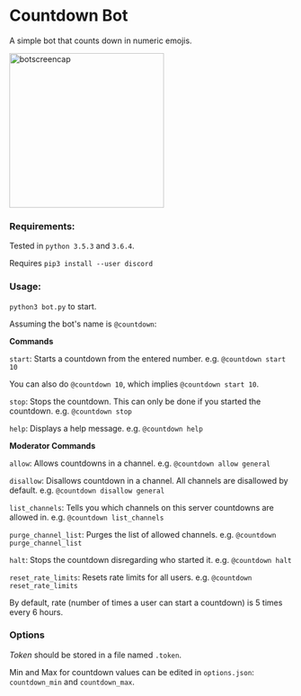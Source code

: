 # Countdown Bot

A simple bot that counts down in numeric emojis.

<img src="https://raw.githubusercontent.com/seanbrecke/discord-countdown-bot/master/screencaps/count.png" alt="botscreencap" width=275>

### Requirements:

Tested in `python 3.5.3` and `3.6.4`.

Requires `pip3 install --user discord`

### Usage:

`python3 bot.py` to start.

Assuming the bot's name is `@countdown`:

__Commands__

`start`: Starts a countdown from the entered number. e.g. `@countdown start 10`

You can also do `@countdown 10`, which implies `@countdown start 10`.

`stop`: Stops the countdown. This can only be done if you started the countdown. e.g. `@countdown stop`

`help`: Displays a help message. e.g. `@countdown help`

__Moderator Commands__

`allow`: Allows countdowns in a channel. e.g. `@countdown allow general`

`disallow`: Disallows countdown in a channel. All channels are disallowed by default. e.g. `@countdown disallow general`

`list_channels`: Tells you which channels on this server countdowns are allowed in. e.g. `@countdown list_channels`

`purge_channel_list`: Purges the list of allowed channels. e.g. `@countdown purge_channel_list`

`halt`: Stops the countdown disregarding who started it. e.g. `@countdown halt`

`reset_rate_limits`: Resets rate limits for all users. e.g. `@countdown reset_rate_limits`

By default, rate (number of times a user can start a countdown) is 5 times every 6 hours.

### Options

_Token_ should be stored in a file named `.token`.

Min and Max for countdown values can be edited in `options.json`: `countdown_min` and `countdown_max`.

